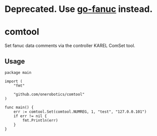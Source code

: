 # Deprecated. Use [go-fanuc](https://github.com/onerobotics/go-fanuc) instead.

# comtool

Set fanuc data comments via the controller KAREL ComSet tool.

## Usage

    package main

    import (
    	"fmt"

    	"github.com/onerobotics/comtool"
    )

    func main() {
    	err := comtool.Set(comtool.NUMREG, 1, "test", "127.0.0.101")
    	if err != nil {
    		fmt.Println(err)
    	}
    }
